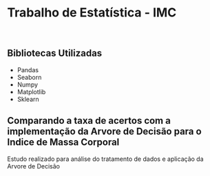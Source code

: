 # Trabalho de Estatística - IMC

<br>

## Bibliotecas Utilizadas

<ul>
  <li>Pandas</li>
  <li>Seaborn</li>
  <li>Numpy</li>
  <li>Matplotlib</li>
  <li>Sklearn</li>
  
</ul>

## Comparando a taxa de acertos com a implementação da Arvore de Decisão para o Indice de Massa Corporal

<p>Estudo realizado para análise do tratamento de dados e aplicação da Arvore de Decisão</p>
